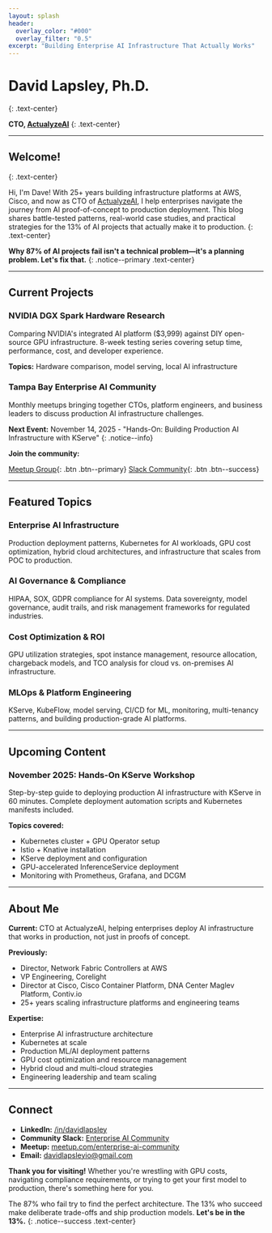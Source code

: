 ```yaml
---
layout: splash
header:
  overlay_color: "#000"
  overlay_filter: "0.5"
excerpt: "Building Enterprise AI Infrastructure That Actually Works"
---
```


# David Lapsley, Ph.D.
{: .text-center}

**CTO, [ActualyzeAI](https://www.actualyze.ai)**
{: .text-center}

---

## Welcome!
{: .text-center}

Hi, I'm Dave! With 25+ years building infrastructure platforms at AWS, Cisco, and now as CTO of [ActualyzeAI](https://www.actualyze.ai), I help enterprises navigate the journey from AI proof-of-concept to production deployment. This blog shares battle-tested patterns, real-world case studies, and practical strategies for the 13% of AI projects that actually make it to production.
{: .text-center}

**Why 87% of AI projects fail isn't a technical problem—it's a planning problem. Let's fix that.**
{: .notice--primary .text-center}

---

## Current Projects

### NVIDIA DGX Spark Hardware Research
Comparing NVIDIA's integrated AI platform ($3,999) against DIY open-source GPU infrastructure. 8-week testing series covering setup time, performance, cost, and developer experience.

**Topics:** Hardware comparison, model serving, local AI infrastructure

### Tampa Bay Enterprise AI Community
Monthly meetups bringing together CTOs, platform engineers, and business leaders to discuss production AI infrastructure challenges.

**Next Event:** November 14, 2025 - "Hands-On: Building Production AI Infrastructure with KServe"
{: .notice--info}

**Join the community:**

[Meetup Group](https://www.meetup.com/enterprise-ai-community/){: .btn .btn--primary}
[Slack Community](https://join.slack.com/t/enterpriseaicommunity/shared_invite/zt-3fhj8evxf-q3pXrl_epEkQBTLQgEciLA){: .btn .btn--success}

---

## Featured Topics

### Enterprise AI Infrastructure
Production deployment patterns, Kubernetes for AI workloads, GPU cost optimization, hybrid cloud architectures, and infrastructure that scales from POC to production.

### AI Governance & Compliance
HIPAA, SOX, GDPR compliance for AI systems. Data sovereignty, model governance, audit trails, and risk management frameworks for regulated industries.

### Cost Optimization & ROI
GPU utilization strategies, spot instance management, resource allocation, chargeback models, and TCO analysis for cloud vs. on-premises AI infrastructure.

### MLOps & Platform Engineering
KServe, KubeFlow, model serving, CI/CD for ML, monitoring, multi-tenancy patterns, and building production-grade AI platforms.

---

## Upcoming Content

### November 2025: Hands-On KServe Workshop
Step-by-step guide to deploying production AI infrastructure with KServe in 60 minutes. Complete deployment automation scripts and Kubernetes manifests included.

**Topics covered:**
- Kubernetes cluster + GPU Operator setup
- Istio + Knative installation
- KServe deployment and configuration
- GPU-accelerated InferenceService deployment
- Monitoring with Prometheus, Grafana, and DCGM

---

## About Me

**Current:** CTO at ActualyzeAI, helping enterprises deploy AI infrastructure that works in production, not just in proofs of concept.

**Previously:**
- Director, Network Fabric Controllers at AWS
- VP Engineering, Corelight
- Director at Cisco, Cisco Container Platform, DNA Center Maglev Platform, Contiv.io
- 25+ years scaling infrastructure platforms and engineering teams

**Expertise:**
- Enterprise AI infrastructure architecture
- Kubernetes at scale
- Production ML/AI deployment patterns
- GPU cost optimization and resource management
- Hybrid cloud and multi-cloud strategies
- Engineering leadership and team scaling

---

## Connect

- **LinkedIn:** [/in/davidlapsley](https://linkedin.com/in/davidlapsley)
- **Community Slack:** [Enterprise AI Community](https://join.slack.com/t/enterpriseaicommunity/shared_invite/zt-3fhj8evxf-q3pXrl_epEkQBTLQgEciLA)
- **Meetup:** [meetup.com/enterprise-ai-community](https://meetup.com/enterprise-ai-community)
- **Email:** davidlapsleyio@gmail.com

**Thank you for visiting!** Whether you're wrestling with GPU costs, navigating compliance requirements, or trying to get your first model to production, there's something here for you.

The 87% who fail try to find the perfect architecture. The 13% who succeed make deliberate trade-offs and ship production models. **Let's be in the 13%.**
{: .notice--success .text-center}
